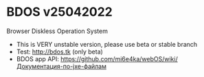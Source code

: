 # BDOS v25042022
Browser Diskless Operation System
- This is VERY unstable version, please use beta or stable branch
- Test: http://bdos.tk (only beta)
- BDOS app API: https://github.com/mi6e4ka/webOS/wiki/Документация-по-jxe-файлам
